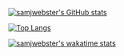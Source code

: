 [![samjwebster's GitHub stats](https://github-readme-stats.vercel.app/api?username=samjwebster&show_icons=true&theme=nightowl)](https://github.com/samjwebster/github-readme-stats)

[![Top Langs](https://github-readme-stats.vercel.app/api/top-langs/?username=samjwebster&theme=nightowl)](https://github.com/samjwebster/github-readme-stats)

[![samjwebster's wakatime stats](https://github-readme-stats.vercel.app/api/wakatime?username=samjwebster&theme=nightowl)](https://github.com/samjwebster/github-readme-stats)